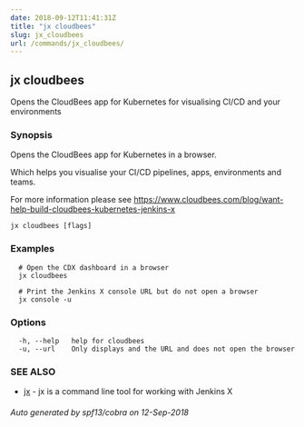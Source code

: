 ```yaml
---
date: 2018-09-12T11:41:31Z
title: "jx cloudbees"
slug: jx_cloudbees
url: /commands/jx_cloudbees/
---
```

## jx cloudbees

Opens the CloudBees app for Kubernetes for visualising CI/CD and your environments

### Synopsis

Opens the CloudBees app for Kubernetes in a browser. 

Which helps you visualise your CI/CD pipelines, apps, environments and teams. 

For more information please see https://www.cloudbees.com/blog/want-help-build-cloudbees-kubernetes-jenkins-x

```
jx cloudbees [flags]
```

### Examples

```
  # Open the CDX dashboard in a browser
  jx cloudbees
  
  # Print the Jenkins X console URL but do not open a browser
  jx console -u
```

### Options

```
  -h, --help   help for cloudbees
  -u, --url    Only displays and the URL and does not open the browser
```

### SEE ALSO

* [jx](/commands/jx/)	 - jx is a command line tool for working with Jenkins X

###### Auto generated by spf13/cobra on 12-Sep-2018
